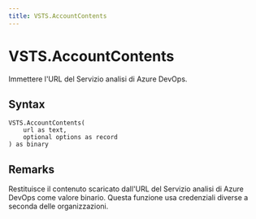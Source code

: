 ```yaml
---
title: VSTS.AccountContents
---
```


# VSTS.AccountContents


Immettere l&#39;URL del Servizio analisi di Azure DevOps.


## Syntax

```powerquery
VSTS.AccountContents(
    url as text,
    optional options as record
) as binary
```


## Remarks

Restituisce il contenuto scaricato dall'URL del Servizio analisi di Azure DevOps come valore binario. Questa funzione usa credenziali diverse a seconda delle organizzazioni.


